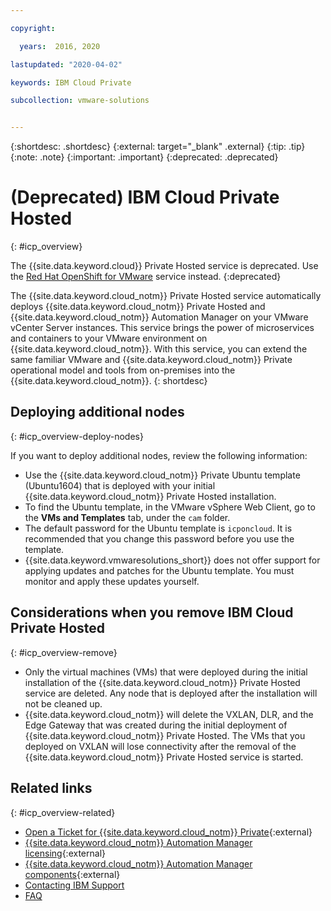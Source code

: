 ```yaml
---

copyright:

  years:  2016, 2020

lastupdated: "2020-04-02"

keywords: IBM Cloud Private

subcollection: vmware-solutions


---
```


{:shortdesc: .shortdesc}
{:external: target="_blank" .external}
{:tip: .tip}
{:note: .note}
{:important: .important}
{:deprecated: .deprecated}

# (Deprecated) IBM Cloud Private Hosted
{: #icp_overview}

The {{site.data.keyword.cloud}} Private Hosted service is deprecated. Use the [Red Hat OpenShift for VMware](/docs/vmwaresolutions?topic=vmware-solutions-ocp_overview) service instead.
{:deprecated}

The {{site.data.keyword.cloud_notm}} Private Hosted service automatically deploys {{site.data.keyword.cloud_notm}} Private Hosted and {{site.data.keyword.cloud_notm}} Automation Manager on your VMware vCenter Server instances. This service brings the power of microservices and containers to your VMware environment on {{site.data.keyword.cloud_notm}}. With this service, you can extend the same familiar VMware and {{site.data.keyword.cloud_notm}} Private operational model and tools from on-premises into the {{site.data.keyword.cloud_notm}}.
{: shortdesc}

## Deploying additional nodes
{: #icp_overview-deploy-nodes}

If you want to deploy additional nodes, review the following information:
* Use the {{site.data.keyword.cloud_notm}} Private Ubuntu template (Ubuntu1604) that is deployed with your initial {{site.data.keyword.cloud_notm}} Private Hosted installation.
* To find the Ubuntu template, in the VMware vSphere Web Client, go to the **VMs and Templates** tab, under the `cam` folder.
* The default password for the Ubuntu template is `icponcloud`. It is recommended that you change this password before you use the template.
* {{site.data.keyword.vmwaresolutions_short}} does not offer support for applying updates and patches for the Ubuntu template. You must monitor and apply these updates yourself.

## Considerations when you remove IBM Cloud Private Hosted
{: #icp_overview-remove}

* Only the virtual machines (VMs) that were deployed during the initial installation of the {{site.data.keyword.cloud_notm}} Private Hosted service are deleted. Any node that is deployed after the installation will not be cleaned up.
* {{site.data.keyword.cloud_notm}} will delete the VXLAN, DLR, and the Edge Gateway that was created during the initial deployment of {{site.data.keyword.cloud_notm}} Private Hosted. The VMs that you deployed on VXLAN will lose connectivity after the removal of the {{site.data.keyword.cloud_notm}} Private Hosted service is started.

## Related links
{: #icp_overview-related}

* [Open a Ticket for {{site.data.keyword.cloud_notm}} Private](https://www.ibm.com/mysupport/s/?language=en_US){:external}
* [{{site.data.keyword.cloud_notm}} Automation Manager licensing](https://www.ibm.com/support/knowledgecenter/en/SS2L37_3.1.2.0/licensing.html){:external}
* [{{site.data.keyword.cloud_notm}} Automation Manager components](https://www.ibm.com/support/knowledgecenter/en/SS2L37_3.1.2.0/cam_managed_components.html){:external}
* [Contacting IBM Support](/docs/vmwaresolutions?topic=vmware-solutions-trbl_support)
* [FAQ](/docs/vmwaresolutions?topic=vmware-solutions-faq-vmwaresolutions)
